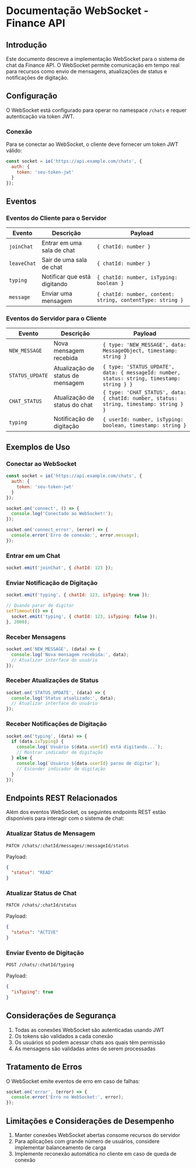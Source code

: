 # Documentação WebSocket - Finance API

## Introdução

Este documento descreve a implementação WebSocket para o sistema de chat da Finance API. O WebSocket permite comunicação em tempo real para recursos como envio de mensagens, atualizações de status e notificações de digitação.

## Configuração

O WebSocket está configurado para operar no namespace `/chats` e requer autenticação via token JWT.

### Conexão

Para se conectar ao WebSocket, o cliente deve fornecer um token JWT válido:

```javascript
const socket = io('https://api.example.com/chats', {
  auth: {
    token: 'seu-token-jwt'
  }
});
```

## Eventos

### Eventos do Cliente para o Servidor

| Evento | Descrição | Payload |
|--------|-----------|---------|
| `joinChat` | Entrar em uma sala de chat | `{ chatId: number }` |
| `leaveChat` | Sair de uma sala de chat | `{ chatId: number }` |
| `typing` | Notificar que está digitando | `{ chatId: number, isTyping: boolean }` |
| `message` | Enviar uma mensagem | `{ chatId: number, content: string, contentType: string }` |

### Eventos do Servidor para o Cliente

| Evento | Descrição | Payload |
|--------|-----------|---------|
| `NEW_MESSAGE` | Nova mensagem recebida | `{ type: 'NEW_MESSAGE', data: MessageObject, timestamp: string }` |
| `STATUS_UPDATE` | Atualização de status de mensagem | `{ type: 'STATUS_UPDATE', data: { messageId: number, status: string, timestamp: string } }` |
| `CHAT_STATUS` | Atualização de status do chat | `{ type: 'CHAT_STATUS', data: { chatId: number, status: string, timestamp: string } }` |
| `typing` | Notificação de digitação | `{ userId: number, isTyping: boolean, timestamp: string }` |

## Exemplos de Uso

### Conectar ao WebSocket

```javascript
const socket = io('https://api.example.com/chats', {
  auth: {
    token: 'seu-token-jwt'
  }
});

socket.on('connect', () => {
  console.log('Conectado ao WebSocket!');
});

socket.on('connect_error', (error) => {
  console.error('Erro de conexão:', error.message);
});
```

### Entrar em um Chat

```javascript
socket.emit('joinChat', { chatId: 123 });
```

### Enviar Notificação de Digitação

```javascript
socket.emit('typing', { chatId: 123, isTyping: true });

// Quando parar de digitar
setTimeout(() => {
  socket.emit('typing', { chatId: 123, isTyping: false });
}, 2000);
```

### Receber Mensagens

```javascript
socket.on('NEW_MESSAGE', (data) => {
  console.log('Nova mensagem recebida:', data);
  // Atualizar interface do usuário
});
```

### Receber Atualizações de Status

```javascript
socket.on('STATUS_UPDATE', (data) => {
  console.log('Status atualizado:', data);
  // Atualizar interface do usuário
});
```

### Receber Notificações de Digitação

```javascript
socket.on('typing', (data) => {
  if (data.isTyping) {
    console.log(`Usuário ${data.userId} está digitando...`);
    // Mostrar indicador de digitação
  } else {
    console.log(`Usuário ${data.userId} parou de digitar`);
    // Esconder indicador de digitação
  }
});
```

## Endpoints REST Relacionados

Além dos eventos WebSocket, os seguintes endpoints REST estão disponíveis para interagir com o sistema de chat:

### Atualizar Status de Mensagem

```
PATCH /chats/:chatId/messages/:messageId/status
```

Payload:
```json
{
  "status": "READ"
}
```

### Atualizar Status de Chat

```
PATCH /chats/:chatId/status
```

Payload:
```json
{
  "status": "ACTIVE"
}
```

### Enviar Evento de Digitação

```
POST /chats/:chatId/typing
```

Payload:
```json
{
  "isTyping": true
}
```

## Considerações de Segurança

1. Todas as conexões WebSocket são autenticadas usando JWT
2. Os tokens são validados a cada conexão
3. Os usuários só podem acessar chats aos quais têm permissão
4. As mensagens são validadas antes de serem processadas

## Tratamento de Erros

O WebSocket emite eventos de erro em caso de falhas:

```javascript
socket.on('error', (error) => {
  console.error('Erro no WebSocket:', error);
});
```

## Limitações e Considerações de Desempenho

1. Manter conexões WebSocket abertas consome recursos do servidor
2. Para aplicações com grande número de usuários, considere implementar balanceamento de carga
3. Implemente reconexão automática no cliente em caso de queda de conexão
